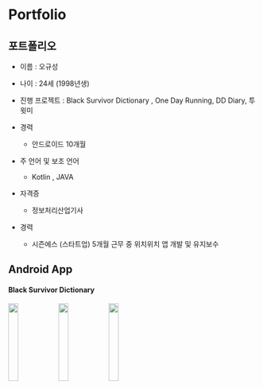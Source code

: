 # Portfolio
## 포트폴리오  
* 이름 : 오규성
* 나이 : 24세 (1998년생)  

* 진행 프로젝트 : Black Survivor Dictionary , One Day Running, DD Diary, 투윗미  
* 경력
  * 안드로이드 10개월
* 주 언어 및 보조 언어
  * Kotlin , JAVA
* 자격증
  * 정보처리산업기사 
* 경력
  * 시즌에스 (스타트업) 5개월 근무 중 위치위치 앱 개발 및 유지보수

## Android App
#### Black Survivor Dictionary
<img src="https://user-images.githubusercontent.com/74566094/133258712-d56d5d18-ada3-458e-9d49-e2c8b9757108.PNG" width = "20%|height = 40"/><img src="https://user-images.githubusercontent.com/74566094/133259383-c5bac990-3079-4dc0-b3e6-14aea08660d8.jpg" width = "20%|height = 40"/><img src="https://user-images.githubusercontent.com/74566094/133259520-7908e9de-072c-4865-be5d-0b2cce9e0e3c.jpg" width = "20%|height = 40"/>
